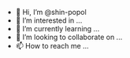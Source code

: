 - 👋 Hi, I’m @shin-popol
- 👀 I’m interested in ...
- 🌱 I’m currently learning ...
- 💞️ I’m looking to collaborate on ...
- 📫 How to reach me ...

<!---
👋 Hi, I’m @shin-popol and I am interested in using kivy/kivymd in creating android applications.  👀 I’m interested in stuff related to data analytics such as Python, MySQL, R, Power BI, Tableau among others. 🌱 I’m currently learning how to publish my first application in the
Google Play Store. There just some hiccups and I claim that the help I need is on its way to me as I am writing this "read me" file. 💞️ I’m looking to collaborate on anything that is related to data analytics and in the creation of Statistical Softwares. 📫 You can reach me
at jdlcross01@gmail.com
--->
